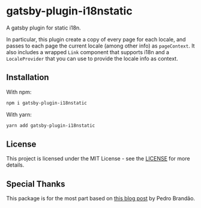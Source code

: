 # gatsby-plugin-i18nstatic

A gatsby plugin for static i18n.

In particular, this plugin create a copy of every page for each locale, and passes to each page the current locale
(among other info) as `pageContext`.
It also includes a wrapped `Link` component that supports i18n and a `LocaleProvider` that you can use to provide
the locale info as context.

## Installation

With npm:

```sh
npm i gatsby-plugin-i18nstatic
```

With yarn:

```sh
yarn add gatsby-plugin-i18nstatic
```

## License

This project is licensed under the MIT License - see the [LICENSE](LICENSE.md) for more details.

## Special Thanks

This package is for the most part based on
[this blog post](https://blog.significa.pt/i18n-with-gatsby-528607b4da81) by Pedro Brandão.
